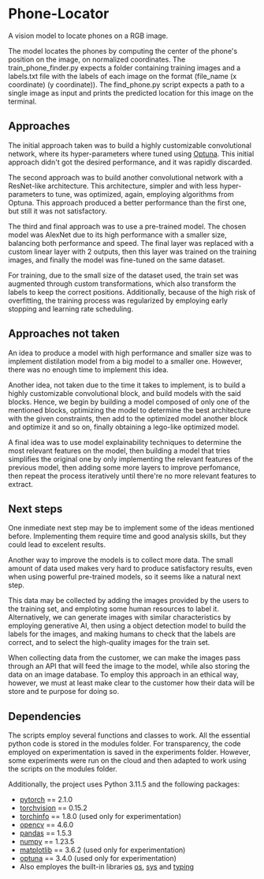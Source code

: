 # Phone-Locator
A vision model to locate phones on a RGB image.

The model locates the phones by computing the center of the phone's position on the image, on normalized coordinates. The train_phone_finder.py expects a folder containing training images and a labels.txt file with the labels of each image on the format (file_name (x coordinate) (y coordinate)). The find_phone.py script expects a path to a single image as input and prints the predicted location for this image on the terminal.

## Approaches

The initial approach taken was to build a highly customizable convolutional network, where its hyper-parameters where tuned using [Optuna](https://optuna.readthedocs.io/en/stable/). This initial approach didn't got the desired performance, and it was rapidly discarded.

The second approach was to build another convolutional network with a ResNet-like architecture. This architecture, simpler and with less hyper-parameters to tune, was optimized, again, employing algorithms from Optuna. This approach produced a better performance than the first one, but still it was not satisfactory.

The third and final approach was to use a pre-trained model. The chosen model was AlexNet due to its high performance with a smaller size, balancing both performance and speed. The final layer was replaced with a custom linear layer with 2 outputs, then this layer was trained on the training images, and finally the model was fine-tuned on the same dataset.

For training, due to the small size of the dataset used, the train set was augmented through custom transformations, which also transform the labels to keep the correct positions. Additionally, because of the high risk of overfitting, the training process was regularized by employing early stopping and learning rate scheduling.

## Approaches not taken

An idea to produce a model with high performance and smaller size was to implement distilation model from a big model to a smaller one. However, there was no enough time to implement this idea.

Another idea, not taken due to the time it takes to implement, is to build a highly customizable convolutional block, and build models with the said blocks. Hence, we begin by building a model composed of only one of the mentioned blocks, optimizing the model to determine the best architecture with the given constraints, then add to the optimized model another block and optimize it and so on, finally obtaining a lego-like optimized model.

A final idea was to use model explainability techniques to determine the most relevant features on the model, then building a model that tries simplifies the original one by only implementing the relevant features of the previous model, then adding some more layers to improve perfomance, then repeat the process iteratively until there're no more relevant features to extract.

## Next steps

One inmediate next step may be to implement some of the ideas mentioned before. Implementing them require time and good analysis skills, but they could lead to excelent results.

Another way to improve the models is to collect more data. The small amount of data used makes very hard to produce satisfactory results, even when using powerful pre-trained models, so it seems like a natural next step.

This data may be collected by adding the images provided by the users to the training set, and emploting some human resources to label it. Alternatively, we can generate images with similar characteristics by employing generative AI, then using a object detection model to build the labels for the images, and making humans to check that the labels are correct, and to select the high-quality images for the train set.

When collecting data from the customer, we can make the images pass through an API that will feed the image to the model, while also storing the data on an image database. To employ this approach in an ethical way, however, we must at least make clear to the customer how their data will be store and te purpose for doing so.

## Dependencies

The scripts employ several functions and classes to work. All the essential python code is stored in the modules folder. For transparency, the code employed on experimentation is saved in the experiments folder. However, some experiments were run on the cloud and then adapted to work using the scripts on the modules folder.

Additionally, the project uses Python 3.11.5 and the following packages:
- <a href='https://pytorch.org/' target="_blank">pytorch</a> == 2.1.0
- <a href="https://pytorch.org/vision/stable/index.html" target="_blank">torchvision</a> == 0.15.2
- <a href="https://github.com/TylerYep/torchinfo" target="_blank">torchinfo</a> == 1.8.0 (used only for experimentation)
- <a href="https://opencv.org/" target="_blank">opencv</a> == 4.6.0
- <a href="https://pandas.pydata.org/docs/index.html" target="_blank">pandas</a> == 1.5.3
- <a href="https://numpy.org/" target="_blank">numpy</a> == 1.23.5
- <a href="https://matplotlib.org/" target="_blank">matplotlib</a> == 3.6.2 (used only for experimentation)
- <a href="https://optuna.readthedocs.io/en/stable/" target="_blank">optuna</a> == 3.4.0 (used only for experimentation)
- Also employes the built-in libraries <a href="https://docs.python.org/3.10/library/os.html" target="_blank">os</a>, <a href="https://docs.python.org/3/library/sys.html" target="_blank">sys</a> and <a href="https://docs.python.org/3/library/typing.html" target="_blank">typing</a>
